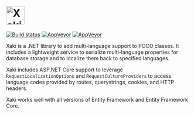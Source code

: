<h1><img src="https://xaki.azureedge.net/assets/logo-text-dark-636572324193463289.svg" height="50" alt="Xaki"></h1>

[![Build status](https://ci.appveyor.com/api/projects/status/d217t6s3py0ce6nn?svg=true)](https://ci.appveyor.com/project/mehalick/xaki)
[![AppVeyor](https://img.shields.io/appveyor/ci/mehalick/xaki/master.svg)](https://ci.appveyor.com/project/mehalick/xaki)
[![AppVeyor](https://img.shields.io/appveyor/tests/mehalick/xaki/master.svg)](https://ci.appveyor.com/project/mehalick/xaki/build/tests)

Xaki is a .NET library to add multi-language support to POCO classes. It includes a lightweight service to serialize multi-language properties 
for database storage and to localize them back to specified languages.

Xaki includes ASP.NET Core support to leverage `RequestLocalizationOptions` and `RequestCultureProviders` to access language codes provided by routes, querystrings, cookies, and HTTP headers.

Xaki works well with all versions of Entity Framework and Entity Framework Core. 
